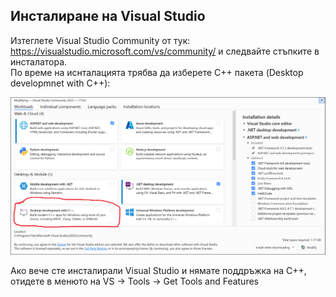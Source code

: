 ## Инсталиране на Visual Studio

Изтеглете Visual Studio Community от тук: https://visualstudio.microsoft.com/vs/community/ и следвайте стъпките в инсталатора.  
По време на иснталацията трябва да изберете C++ пакета (Desktop developmnet with C++):

![](images/installer.png)

Ако вече сте инсталирали Visual Studio и нямате поддръжка на C++, отидете в менюто на VS -> Tools -> Get Tools and Features
